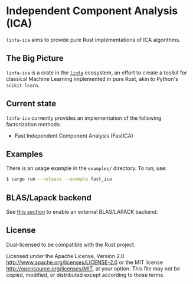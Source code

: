 # Independent Component Analysis (ICA)

`linfa-ica` aims to provide pure Rust implementations of ICA algorithms. 

## The Big Picture

`linfa-ica` is a crate in the [`linfa`](https://crates.io/crates/linfa) ecosystem, an effort to create a toolkit for classical Machine Learning implemented in pure Rust, akin to Python's `scikit-learn`.

## Current state

`linfa-ica` currently provides an implementation of the following factorization methods: 

- Fast Independent Component Analysis (FastICA)

## Examples

There is an usage example in the `examples/` directory. To run, use:

```bash
$ cargo run --release --example fast_ica
```

## BLAS/Lapack backend

See [this section](../../README#blaslapack-backend) to enable an external BLAS/LAPACK backend.

## License
Dual-licensed to be compatible with the Rust project.

Licensed under the Apache License, Version 2.0 <http://www.apache.org/licenses/LICENSE-2.0> or the MIT license <http://opensource.org/licenses/MIT>, at your option. This file may not be copied, modified, or distributed except according to those terms.

